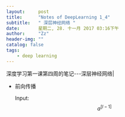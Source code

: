 ```yaml
---
layout:     post
title:      "Notes of DeepLearning 1_4"
subtitle:   " 深层神经网络 "
date:       星期二, 28. 十一月 2017 03:16下午 
author:     "Zz"
header-img: ""
catalog: false
tags:
    - deep learning
---
```


深度学习第一课第四周的笔记---深层神经网络|

* 前向传播

	Input: $$a^{[l-1]}$$ 

